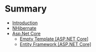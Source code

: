 # Summary

* [Introduction](README.md)
* [NHibernate](nhibernate.md)
* [Asp.Net Core](aspnet_core.md)
  * [Empty Template \[ASP.NET Core\]](empty_template.md)
  * [Entity Framework \[ASP.NET Core\]](entity_framework.md)

